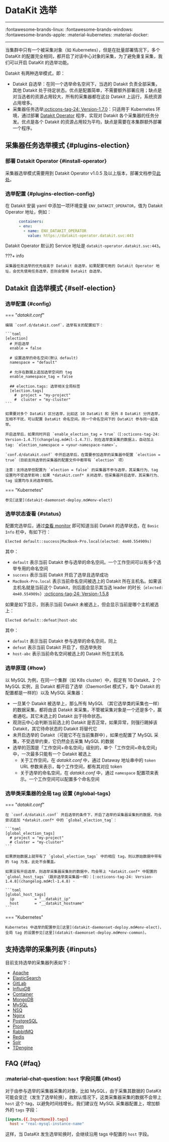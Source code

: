 
# DataKit 选举
---

:fontawesome-brands-linux: :fontawesome-brands-windows: :fontawesome-brands-apple: :material-kubernetes: :material-docker:

---

当集群中只有一个被采集对象（如 Kubernetes），但是在批量部署情况下，多个 DataKit 的配置完全相同，都开启了对该中心对象的采集，为了避免重复采集，我们可以开启 DataKit 的选举功能。

Datakit 有两种选举模式，即：

- Datakit 自选举：在同一个选举命名空间下，当选的 Datakit 负责全部采集，其他 Datakit 处于待定状态。优点是配置简单，不需要额外部署应用；缺点是对当选者的资源占用较大，所有的采集器都在这台 Datakit 上运行，系统资源占用增多。
- 采集器任务选举[:octicons-tag-24: Version-1.7.0](changelog.md#cl-1.7.0)：只适用于 Kubernetes 环境，通过部署 [Datakit Operator](datakit-operator.md#datakit-operator-overview-and-install) 程序，实现对 Datakit 各个采集器的任务分发。优点是各个 Datakit 的资源占用较为平均，缺点是需要在本集群额外部署一个程序。

## 采集器任务选举模式 {#plugins-election}

### 部署 Datakit Operator {#install-operator}

采集器选举模式需要用到 Datakit Operator v1.0.5 及以上版本，部署文档参见[此处](datakit-operator.md#datakit-operator-install)。

### 选举配置 {#plugins-election-config}

在 Datakit 安装 yaml 中添加一项环境变量 `ENV_DATAKIT_OPERATOR`，值为 Datakit Operator 地址，例如：

```yaml
      containers:
      - env:
        - name: ENV_DATAKIT_OPERATOR
          value: https://datakit-operator.datakit.svc:443
```

Datakit Operator 默认的 Service 地址是 `datakit-operator.datakit.svc:443`。

<!-- markdownlint-disable MD046 -->
???+ info

    采集器任务选举的优先级高于 Datakit 自选举。如果配置可用的 Datakit Operator 地址，会优先使用任务选举，否则会使用 Datakit 自选举。

## Datakit 自选举模式 {#self-election}

### 选举配置 {#config}

<!-- markdownlint-disable MD046 -->
=== "*datakit.conf*"

    编辑 `conf.d/datakit.conf`，选举有关的配置如下：
    
    ```toml
    [election]
      # 开启选举
      enable = false

      # 设置选举的命名空间(默认 default)
      namespace = "default"
    
      # 允许在数据上追加选举空间的 tag
      enable_namespace_tag = false
    
      ## election.tags: 选举相关全局标签
      [election.tags]
        #  project = "my-project"
        #  cluster = "my-cluster"
    ```
    
    如果要对多个 DataKit 区分选举，比如这 10 DataKit 和 另外 8 DataKit 分开选举，互相不干扰，可以配置 DataKit 命名空间。同一个命名空间下的 DataKit 参与同一起选举。
    
    开启选举后，如果同时开启 `enable_election_tag = true`（[:octicons-tag-24: Version-1.4.7](changelog.md#cl-1.4.7)），则在选举类采集的数据上，自动加上 tag: `election_namespace = <your-namespace-name>`。

    `conf.d/datakit.conf` 中开启选举后，在需要参加选举的采集器中配置 `election = true`（目前支持选举的采集器的配置文件中都带有 `election` 项）

    注意：支持选举但配置为 `election = false` 的采集器不参与选举，其采集行为、tag 设置均不受选举影响；如果 *datakit.conf* 关闭选举，但采集器开启选举，其采集行为、tag 设置均与关闭选举相同。

=== "Kubernetes"

    参见[这里](datakit-daemonset-deploy.md#env-elect)
<!-- markdownlint-enable -->

### 选举状态查看 {#status}

配置完选举后，通过[查看 monitor](datakit-monitor.md#view) 即可知道当前 Datakit 的选举状态，在 `Basic Info` 栏中，有如下行：

```not-set
Elected default::success|MacBook-Pro.local(elected: 4m40.554909s)
```

其中：

- `default` 表示当前 Datakit 参与选举的命名空间。一个工作空间可以有多个选举专用的命名空间
- `success` 表示当前 Datakit 开启了选举且选举成功
- `MacBook-Pro.local` 表示当前命名空间被选上的 Datakit 所在主机名。如果该主机名就是当前这个 Datakit，则后面会显示其当选 leader 的时长（`elected: 4m40.554909s`）[:octicons-tag-24: Version-1.5.8](changelog.md#cl-1.5.8)

如果是如下显示，则表示当前 Datakit 未被选上，但会显示当前是哪个主机被选上：

```not-set
Elected default::defeat|host-abc
```

其中：

- `default` 表示当前 Datakit 参与选举的命名空间，同上
- `defeat` 表示当前 Datakit 开启了，但选举失败
- `host-abc` 表示当前命名空间被选上的 Datakit 所在主机名

### 选举原理 {#how}

以 MySQL 为例，在同一个集群（如 K8s cluster）中，假定有 10 Datakit、2 个 MySQL 实例，且 Datakit 都开启了选举（DaemonSet 模式下，每个 Datakit 的配置都是一样的）以及 MySQL 采集器：

- 一旦某个 Datakit 被选举上，那么所有 MySQL （其它选举类的采集也一样）的数据采集，都将由该 Datakit 来采集，不管被采集对象是一个还是多个，赢者通吃。其它未选上的 Datakit 出于待命状态。
- 观测云中心会判断当前选上的 Datakit 是否正常，如果异常，则强行踢掉该 Datakit，其它待命状态的 Datakit 将替代它
- 未开启选举的 Datakit（可能它不在当前集群中），如果也配置了 MySQL 采集，不受选举约束，它仍然会去采集 MySQL 的数据
- 选举的范围是「工作空间+命名空间」级别的，单个「工作空间+命名空间」中，一次最多只能有一个 Datakit 被选上
    - 关于工作空间，在 *datakit.conf* 中，通过 Dataway 地址串中的 `token` URL 参数来表示，每个工作空间，都有其对应 token
    - 关于选举的命名空间，在 *datakit.conf* 中，通过 `namespace` 配置项来表示。一个工作空间可以配置多个命名空间

### 选举类采集器的全局 tag 设置 {#global-tags}

<!-- markdownlint-disable MD046 -->
=== "*datakit.conf*"

    在 `conf.d/datakit.conf` 开启选举的条件下，开启了选举的采集器采集到的数据，均会尝试追加 *datakit.conf* 中的 `global_election_tag`：
    
    ```toml
    [global_election_tags]
      # project = "my-project"
      # cluster = "my-cluster"
    ```

    如果原始数据上就带有了 `global_election_tags` 中的相应 tag，则以原始数据中带有的 tag 为准，此处不会覆盖。

    如果没有开启选举，则选举采集器采集到的数据中，均会带上 *datakit.conf* 中配置的 `global_host_tags`（跟非选举类采集器一样）：[:octicons-tag-24: Version-1.4.8](changelog.md#cl-1.4.8) ·

    ```toml
    [global_host_tags]
      ip         = "__datakit_ip"
      host       = "__datakit_hostname"
    ```

=== "Kubernetes"

    Kubernetes 中选举的配置参见[这里](datakit-daemonset-deploy.md#env-elect)，全局 tag 的设置参见[这里](datakit-daemonset-deploy.md#env-common)。
<!-- markdownlint-enable -->

## 支持选举的采集列表 {#inputs}

目前支持选举的采集器列表如下：

- [Apache](apache.md)
- [ElasticSearch](elasticsearch.md)
- [GitLab](gitlab.md)
- [InfluxDB](influxdb.md)
- [Container](container.md)
- [MongoDB](mongodb.md)
- [MySQL](mysql.md)
- [NSQ](nsq.md)
- [Nginx](nginx.md)
- [PostgreSQL](postgresql.md)
- [Prom](prom.md)
- [RabbitMQ](rabbitmq.md)
- [Redis](redis.md)
- [Solr](solr.md)
- [TDengine](tdengine.md)

## FAQ {#faq}

### :material-chat-question: `host` 字段问题 {#host}

对于由参与选举的采集器采集的对象，比如 MySQL，由于采集其数据的 DataKit 可能会变迁（发生了选举轮换），故默认情况下，这类采集器采集的数据不会带上 `host` 这个 tag，以避免时间线增长。我们建议在 MySQL 采集器配置上，增加额外的 `tags` 字段：

```toml
[inputs.{{.InputName}}.tags]
  host = "real-mysql-instance-name"
```

这样，当 DataKit 发生选举轮换时，会继续沿用 tags 中配置的 `host` 字段。
